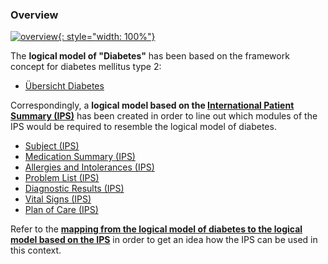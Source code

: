 ### Overview

[![overview](iv-diab-context.drawio.png){: style="width: 100%"}](iv-diab-context.drawio.png)

The **logical model of "Diabetes"** has been based on the framework concept for diabetes mellitus type 2:

- [Übersicht Diabetes](StructureDefinition-Uebersicht-diab.html)

Correspondingly, a **logical model based on the [International Patient Summary (IPS)](https://build.fhir.org/ig/HL7/fhir-ips)** has been created in order to line out which modules of the IPS would be required to resemble the logical model of diabetes.

- [Subject (IPS)](StructureDefinition-Subject-ips.html)
- [Medication Summary (IPS)](StructureDefinition-MedicationSummary-ips.html)
- [Allergies and Intolerances (IPS)](StructureDefinition-AllergiesIntolerances-ips.html)
- [Problem List (IPS)](StructureDefinition-ProblemList-ips.html)
- [Diagnostic Results (IPS)](StructureDefinition-DiagnosticResults-ips.html)
- [Vital Signs (IPS)](StructureDefinition-VitalSigns-ips.html)
- [Plan of Care (IPS)](StructureDefinition-PlanOfCare-ips.html)

Refer to the **[mapping from the logical model of diabetes to the logical model based on the IPS](mappings.html)** in order to get an idea how the IPS can be used in this context.